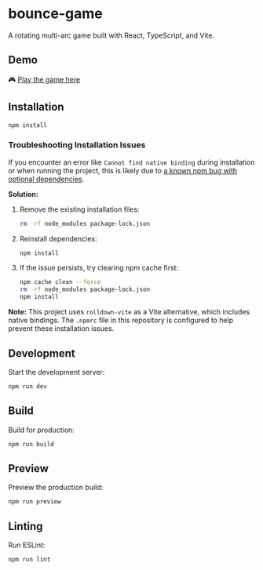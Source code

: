 # bounce-game

A rotating multi-arc game built with React, TypeScript, and Vite.

## Demo

🎮 [Play the game here](https://idavidka.github.io/rotating-multi-arc-game/)

## Installation

```bash
npm install
```

### Troubleshooting Installation Issues

If you encounter an error like `Cannot find native binding` during installation or when running the project, this is likely due to [a known npm bug with optional dependencies](https://github.com/npm/cli/issues/4828).

**Solution:**

1. Remove the existing installation files:
   ```bash
   rm -rf node_modules package-lock.json
   ```

2. Reinstall dependencies:
   ```bash
   npm install
   ```

3. If the issue persists, try clearing npm cache first:
   ```bash
   npm cache clean --force
   rm -rf node_modules package-lock.json
   npm install
   ```

**Note:** This project uses `rolldown-vite` as a Vite alternative, which includes native bindings. The `.npmrc` file in this repository is configured to help prevent these installation issues.

## Development

Start the development server:
```bash
npm run dev
```

## Build

Build for production:
```bash
npm run build
```

## Preview

Preview the production build:
```bash
npm run preview
```

## Linting

Run ESLint:
```bash
npm run lint
```


